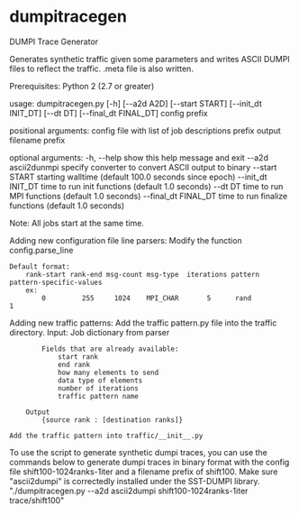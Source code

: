 # dumpitracegen

DUMPI Trace Generator

Generates synthetic traffic given some parameters
and writes ASCII DUMPI files to reflect the traffic.
.meta file is also written.

Prerequisites:
    Python 2 (2.7 or greater)

usage: dumpitracegen.py [-h] [--a2d A2D] [--start START] [--init_dt INIT_DT]
                        [--dt DT] [--final_dt FINAL_DT]
                        config prefix

positional arguments:
  config               file with list of job descriptions
  prefix               output filename prefix

optional arguments:
  -h, --help           show this help message and exit
  --a2d ascii2dunmpi   specify converter to convert ASCII output to binary
  --start START        starting walltime (default 100.0 seconds since epoch)
  --init_dt INIT_DT    time to run init functions (default 1.0 seconds)
  --dt DT              time to run MPI functions (default 1.0 seconds)
  --final_dt FINAL_DT  time to run finalize functions (default 1.0 seconds)

Note: All jobs start at the same time.

Adding new configuration file line parsers:
    Modify the function config.parse_line

    Default format:
        rank-start rank-end msg-count msg-type  iterations pattern pattern-specific-values
        ex:
            0         255     1024    MPI_CHAR       5      rand               1

Adding new traffic patterns:
    Add the traffic pattern.py file into the traffic directory.
        Input:
            Job dictionary from parser

            Fields that are already available:
                start rank
                end rank
                how many elements to send
                data type of elements
                number of iterations
                traffic pattern name

        Output
            {source rank : [destination ranks]}

    Add the traffic pattern into traffic/__init__.py

To use the script to generate synthetic dumpi traces, you can use the commands below to generate 
dumpi traces in binary format with the config file shift100-1024ranks-1iter and a filename prefix
of shift100. Make sure "ascii2dumpi" is correctedly installed under the SST-DUMPI library. 
    "./dumpitracegen.py --a2d ascii2dumpi shift100-1024ranks-1iter trace/shift100"
